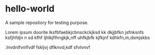 # hello-world
A sample repository for testing purpose.

Lorem ipsum doorite lksfbfaebkjcbnsckckjksd kk dkjjbfkn jsfnksnfs ksfjhfdjn n sd kfhf 
ljhlkjflhngkjk,nff uhfkjbfk   kjfkjnf  kdhkfn,m,dsmjskbs

.lnvdnlfvnlfvdf fskljvj dflknvd,kdf sfvlvnvf
